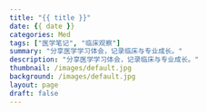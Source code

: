 ```yaml
---
title: "{{ title }}"
date: {{ date }}
categories: Med
tags: ["医学笔记", "临床观察"]
summary: "分享医学学习体会，记录临床与专业成长。"
description: "分享医学学习体会，记录临床与专业成长。"
thumbnail: /images/default.jpg
background: /images/default.jpg
layout: page
draft: false
---
```

